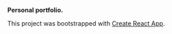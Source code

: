 ﻿**Personal portfolio.**

This project was bootstrapped with [Create React App](https://github.com/facebookincubator/create-react-app).